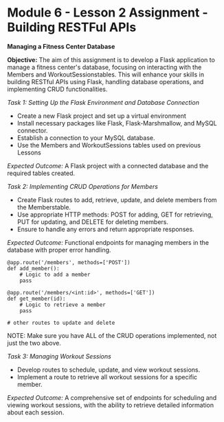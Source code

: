 # Module 6 - Lesson 2 Assignment - Building RESTFul APIs

**Managing a Fitness Center Database**

**Objective:** The aim of this assignment is to develop a Flask application to manage a fitness center's database, focusing on interacting with the Members and WorkoutSessionstables. This will enhance your skills in building RESTful APIs using Flask, handling database operations, and implementing CRUD functionalities.


*Task 1: Setting Up the Flask Environment and Database Connection*
- Create a new Flask project and set up a virtual environment
- Install necessary packages like Flask, Flask-Marshmallow, and MySQL connector.
- Establish a connection to your MySQL database.
- Use the Members and WorkoutSessions tables used on previous Lessons

*Expected Outcome:* A Flask project with a connected database and the required tables created.


*Task 2: Implementing CRUD Operations for Members* 
- Create Flask routes to add, retrieve, update, and delete members from the Memberstable. 
- Use appropriate HTTP methods: POST for adding, GET for retrieving, PUT for updating, and DELETE for deleting members. 
- Ensure to handle any errors and return appropriate responses.

*Expected Outcome:* Functional endpoints for managing members in the database with proper error handling.

```
@app.route('/members', methods=['POST'])
def add_member():
    # Logic to add a member
    pass

@app.route('/members/<int:id>', methods=['GET'])
def get_member(id):
    # Logic to retrieve a member
    pass

# other routes to update and delete
```

NOTE: Make sure you have ALL of the CRUD operations implemented, not just the two above.


*Task 3: Managing Workout Sessions* 
- Develop routes to schedule, update, and view workout sessions. 
- Implement a route to retrieve all workout sessions for a specific member.

*Expected Outcome:* A comprehensive set of endpoints for scheduling and viewing workout sessions, with the ability to retrieve detailed information about each session. 
